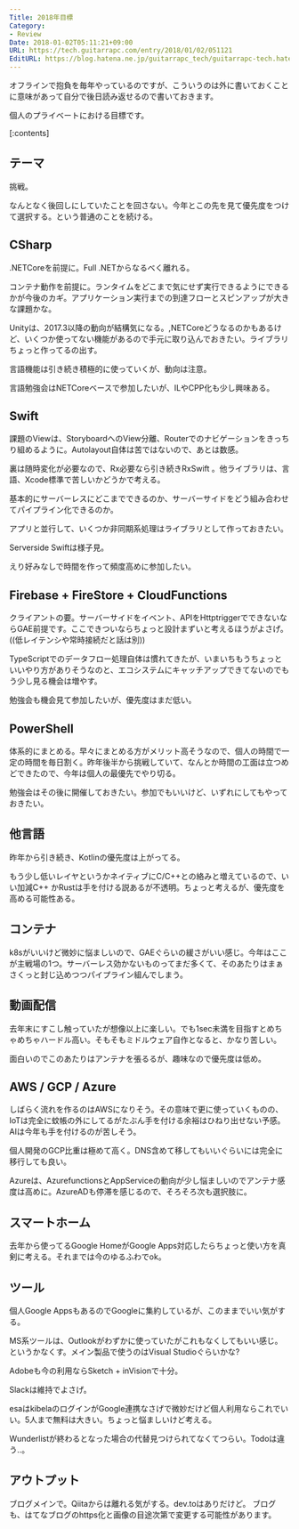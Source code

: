 ```yaml
---
Title: 2018年目標
Category:
- Review
Date: 2018-01-02T05:11:21+09:00
URL: https://tech.guitarrapc.com/entry/2018/01/02/051121
EditURL: https://blog.hatena.ne.jp/guitarrapc_tech/guitarrapc-tech.hatenablog.com/atom/entry/8599973812332276146
---
```


オフラインで抱負を毎年やっているのですが、こういうのは外に書いておくことに意味があって自分で後日読み返せるので書いておきます。

個人のプライベートにおける目標です。


[:contents]

## テーマ

挑戦。

なんとなく後回しにしていたことを回さない。今年とこの先を見て優先度をつけて選択する。という普通のことを続ける。

## CSharp

.NETCoreを前提に。Full .NETからなるべく離れる。

コンテナ動作を前提に。ランタイムをどこまで気にせず実行できるようにできるかが今後のカギ。アプリケーション実行までの到達フローとスピンアップが大きな課題かな。

Unityは、2017.3以降の動向が結構気になる。,NETCoreどうなるのかもあるけど、いくつか使ってない機能があるので手元に取り込んでおきたい。ライブラリちょっと作ってるの出す。

言語機能は引き続き積極的に使っていくが、動向は注意。

言語勉強会はNETCoreベースで参加したいが、ILやCPP化も少し興味ある。

## Swift

課題のViewは、StoryboardへのView分離、Routerでのナビゲーションをきっちり組めるように。Autolayout自体は苦ではないので、あとは数感。

裏は随時変化が必要なので、Rx必要なら引き続きRxSwift 。他ライブラリは、言語、Xcode標準で苦しいかどうかで考える。

基本的にサーバーレスにどこまでできるのか、サーバーサイドをどう組み合わせてパイプライン化できるのか。

アプリと並行して、いくつか非同期系処理はライブラリとして作っておきたい。

Serverside Swiftは様子見。

えり好みなしで時間を作って頻度高めに参加したい。

## Firebase + FireStore + CloudFunctions

クライアントの要。サーバーサイドをイベント、APIをHttptriggerでできないならGAE前提です。ここできついならちょっと設計まずいと考えるほうがよさげ。((低レイテンシや常時接続だと話は別))

TypeScriptでのデータフロー処理自体は慣れてきたが、いまいちもうちょっといいやり方がありそうなのと、エコシステムにキャッチアップできてないのでもう少し見る機会は増やす。

勉強会も機会見て参加したいが、優先度はまだ低い。

## PowerShell

体系的にまとめる。早々にまとめる方がメリット高そうなので、個人の時間で一定の時間を毎日割く。昨年後半から挑戦していて、なんとか時間の工面は立つめどできたので、今年は個人の最優先でやり切る。

勉強会はその後に開催しておきたい。参加でもいいけど、いずれにしてもやっておきたい。

## 他言語

昨年から引き続き、Kotlinの優先度は上がってる。

もう少し低いレイヤというかネイティブにC/C++との絡みと増えているので、いい加減C++ かRustは手を付ける説あるが不透明。ちょっと考えるが、優先度を高める可能性ある。

## コンテナ

k8sがいいけど微妙に悩ましいので、GAEぐらいの緩さがいい感じ。今年はここが主戦場の1つ。サーバーレス効かないものってまだ多くて、そのあたりはまぁさくっと封じ込めつつパイプライン組んでしまう。

## 動画配信

去年末にすこし触っていたが想像以上に楽しい。でも1sec未満を目指すとめちゃめちゃハードル高い。そもそもミドルウェア自作となると、かなり苦しい。

面白いのでこのあたりはアンテナを張るるが、趣味なので優先度は低め。

## AWS / GCP / Azure

しばらく流れを作るのはAWSになりそう。その意味で更に使っていくものの、IoTは完全に蚊帳の外にしてるがたぶん手を付ける余裕はひねり出せない予感。AIは今年も手を付けるのが苦しそう。

個人開発のGCP比重は極めて高く。DNS含めて移してもいいぐらいには完全に移行しても良い。

Azureは、AzurefunctionsとAppServiceの動向が少し悩ましいのでアンテナ感度は高めに。AzureADも停滞を感じるので、そろそろ次も選択肢に。

## スマートホーム

去年から使ってるGoogle HomeがGoogle Apps対応したらちょっと使い方を真剣に考える。それまでは今のゆるふわでok。

## ツール

個人Google AppsもあるのでGoogleに集約しているが、このままでいい気がする。

MS系ツールは、Outlookがわずかに使っていたがこれもなくしてもいい感じ。というかなくす。メイン製品で使うのはVisual Studioぐらいかな?

Adobeも今の利用ならSketch + inVisionで十分。

Slackは維持でよさげ。

esaはkibelaのログインがGoogle連携なさげで微妙だけど個人利用ならこれでいい。5人まで無料は大きい。ちょっと悩ましいけど考える。

Wunderlistが終わるとなった場合の代替見つけられてなくてつらい。Todoは違う..。

## アウトプット

ブログメインで。Qiitaからは離れる気がする。dev.toはありだけど。
ブログも、はてなブログのhttps化と画像の目途次第で変更する可能性があります。
